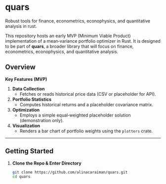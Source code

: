 # quars
Robust tools for finance, econometrics, econophysics, and quantitative analysis in rust.

This repository hosts an early MVP (Minimum Viable Product) implementation of a mean‐variance portfolio optimizer in Rust. It is designed to be part of **quars**, a broader library that will focus on finance, econometrics, econophysics, and quantitative analysis.

## Overview

**Key Features (MVP)**

1. **Data Collection**  
   - Fetches or reads historical price data (CSV or placeholder for API).
2. **Portfolio Statistics**  
   - Computes historical returns and a placeholder covariance matrix.
3. **Optimization**  
   - Employs a simple equal‐weighted placeholder solution (demonstration only).
4. **Visualization**  
   - Renders a bar chart of portfolio weights using the `plotters` crate.

---
## Getting Started

1. **Clone the Repo & Enter Directory**

   ```bash
   git clone https://github.com/alinacaraiman/quars.git
   cd quars
   ```
